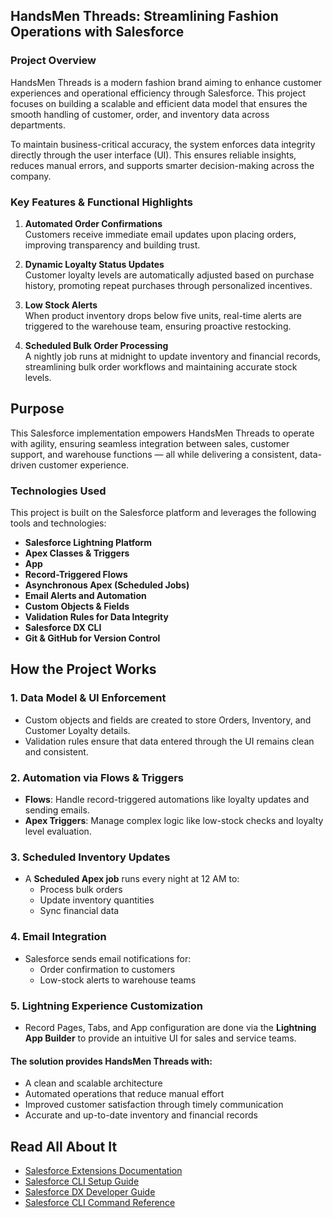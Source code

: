 ##  HandsMen Threads: Streamlining Fashion Operations with Salesforce

###  Project Overview

HandsMen Threads is a modern fashion brand aiming to enhance customer experiences and operational efficiency through Salesforce. This project focuses on building a scalable and efficient data model that ensures the smooth handling of customer, order, and inventory data across departments.

To maintain business-critical accuracy, the system enforces data integrity directly through the user interface (UI). This ensures reliable insights, reduces manual errors, and supports smarter decision-making across the company.

###  Key Features & Functional Highlights

1. **Automated Order Confirmations**  
   Customers receive immediate email updates upon placing orders, improving transparency and building trust.

2. **Dynamic Loyalty Status Updates**  
   Customer loyalty levels are automatically adjusted based on purchase history, promoting repeat purchases through personalized incentives.

3. **Low Stock Alerts**  
   When product inventory drops below five units, real-time alerts are triggered to the warehouse team, ensuring proactive restocking.

4. **Scheduled Bulk Order Processing**  
   A nightly job runs at midnight to update inventory and financial records, streamlining bulk order workflows and maintaining accurate stock levels.

##  Purpose

This Salesforce implementation empowers HandsMen Threads to operate with agility, ensuring seamless integration between sales, customer support, and warehouse functions — all while delivering a consistent, data-driven customer experience.

### Technologies Used

This project is built on the Salesforce platform and leverages the following tools and technologies:

- **Salesforce Lightning Platform**
- **Apex Classes & Triggers**
- **App**
- **Record-Triggered Flows**
- **Asynchronous Apex (Scheduled Jobs)**
- **Email Alerts and Automation**
- **Custom Objects & Fields**
- **Validation Rules for Data Integrity**
- **Salesforce DX CLI**
- **Git & GitHub for Version Control**


##  How the Project Works

### 1. **Data Model & UI Enforcement**
- Custom objects and fields are created to store Orders, Inventory, and Customer Loyalty details.
- Validation rules ensure that data entered through the UI remains clean and consistent.

### 2. **Automation via Flows & Triggers**
- **Flows**: Handle record-triggered automations like loyalty updates and sending emails.
- **Apex Triggers**: Manage complex logic like low-stock checks and loyalty level evaluation.

### 3. **Scheduled Inventory Updates**
- A **Scheduled Apex job** runs every night at 12 AM to:
  - Process bulk orders
  - Update inventory quantities
  - Sync financial data

### 4. **Email Integration**
- Salesforce sends email notifications for:
  - Order confirmation to customers
  - Low-stock alerts to warehouse teams

### 5. **Lightning Experience Customization**
- Record Pages, Tabs, and App configuration are done via the **Lightning App Builder** to provide an intuitive UI for sales and service teams.
  
#### The solution provides HandsMen Threads with:

- A clean and scalable architecture
- Automated operations that reduce manual effort
- Improved customer satisfaction through timely communication
- Accurate and up-to-date inventory and financial records

## Read All About It

- [Salesforce Extensions Documentation](https://developer.salesforce.com/tools/vscode/)
- [Salesforce CLI Setup Guide](https://developer.salesforce.com/docs/atlas.en-us.sfdx_setup.meta/sfdx_setup/sfdx_setup_intro.htm)
- [Salesforce DX Developer Guide](https://developer.salesforce.com/docs/atlas.en-us.sfdx_dev.meta/sfdx_dev/sfdx_dev_intro.htm)
- [Salesforce CLI Command Reference](https://developer.salesforce.com/docs/atlas.en-us.sfdx_cli_reference.meta/sfdx_cli_reference/cli_reference.htm)
